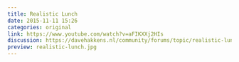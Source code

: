 ```yaml
---
title: Realistic Lunch
date: 2015-11-11 15:26
categories: original
link: https://www.youtube.com/watch?v=aFIKXXj2HIs
discussion: https://davehakkens.nl/community/forums/topic/realistic-lunch/
preview: realistic-lunch.jpg
---
```

